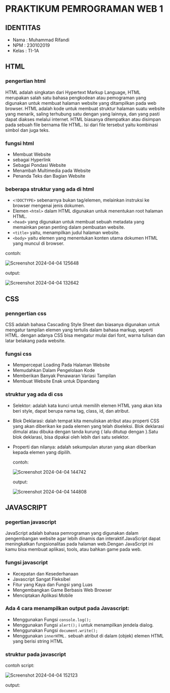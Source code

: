 # PRAKTIKUM PEMROGRAMAN WEB 1

## IDENTITAS

* Nama : Muhammad Rifandi
* NPM : 230102019
* Kelas : TI-1A

## HTML
### pengertian html

HTML adalah singkatan dari Hypertext Markup Language,
HTML merupakan salah satu bahasa pengkodean atau pemograman yang digunakan untuk membuat halaman website yang ditampilkan pada web browser. 
HTML adalah kode untuk membuat struktur halaman suatu website yang menarik, saling terhubung satu dengan yang lainnya, dan yang pasti dapat diakses melalui internet. 
HTML biasanya ditempatkan atau disimpan pada sebuah file bernama file HTML. Isi dari file tersebut yaitu kombinasi simbol dan juga teks.

### fungsi html

* Membuat Website
* sebagai Hyperlink
* Sebagai Pondasi Website
* Menambah Multimedia pada Website
* Penanda Teks dan Bagian Website

### beberapa struktur yang ada di html

* `<!DOCTYPE>` sebenarnya bukan tag/elemen, melainkan instruksi ke browser mengenai jenis dokumen. 
* Elemen `<html>` dalam HTML digunakan untuk menentukan root halaman HTML.
* `<head>` yang digunakan untuk membuat sebuah metadata yang memainkan peran penting dalam pembuatan website.
* `<title>` yaitu, menampilkan judul halaman website.
* `<body>` yaitu elemen yang menentukan konten utama dokumen HTML yang muncul di browser.
  
contoh: 

![Screenshot 2024-04-04 125648](https://github.com/mrifandi060/muhammad-rifandi/assets/165985106/4c1517b3-a8ea-4391-925e-4d8208ccc2b1)

output:

![Screenshot 2024-04-04 132642](https://github.com/mrifandi060/muhammad-rifandi/assets/165985106/06acd55e-fc10-4120-b43d-5a78f95c150a)

## CSS
### penngertian css

CSS adalah bahasa Cascading Style Sheet dan biasanya digunakan untuk mengatur tampilan elemen yang tertulis dalam bahasa markup, seperti HTML. dengan adanya CSS bisa mengatur mulai dari font, warna tulisan dan latar belakang pada website. 

### fungsi css

* Mempercepat Loading Pada Halaman Website
* Memudahkan Dalam Pengelolaan Kode
* Memberikan Banyak Penawaran Variasi Tampilan
* Membuat Website Enak untuk Dipandang

### struktur yag ada di css

* Selektor: adalah kata kunci untuk memilih elemen HTML yang akan kita beri style, dapat berupa nama tag, class, id, dan atribut. 
* Blok Deklarasi: dalah tempat kita menuliskan atribut atau properti CSS yang akan diberikan ke pada elemen yang telah diseleksi. Blok deklarasi dimulai atau dibuka dengan tanda kurung { lalu ditutup dengan }.Satu blok deklarasi, bisa dipakai oleh lebih dari satu selektor.
* Properti dan nilanya: adalah sekumpulan aturan yang akan diberikan kepada elemen yang dipilih.

  contoh:

  ![Screenshot 2024-04-04 144742](https://github.com/mrifandi060/muhammad-rifandi/assets/165985106/adc1d4bb-bb40-44fe-9369-a83419203539)

  output:

  ![Screenshot 2024-04-04 144808](https://github.com/mrifandi060/muhammad-rifandi/assets/165985106/5d4ddca3-da78-461b-b001-d19b96b6722c)


## JAVASCRIPT
### pegertian javascript

JavaScript adalah bahasa pemrograman yang digunakan dalam pengembangan website agar lebih dinamis dan interaktif.JavaScript dapat meningkatkan fungsionalitas pada halaman web.Dengan JavaScript ini kamu bisa membuat aplikasi, tools, atau bahkan game pada web.

### fungsi javascript

* Kecepatan dan Kesederhanaan
* Javascript Sangat Fleksibel
* Fitur yang Kaya dan Fungsi yang Luas
*  Mengembangkan Game Berbasis Web Browser
*  Menciptakan Aplikasi Mobile

### Ada 4 cara menampilkan output pada Javascript:
* Menggunakan Fungsi `console.log();`
* Menggunakan Fungsi `alert();` i untuk menampilkan jendela
dialog. 
* Menggunakan Fungsi `document.write();`
* Menggunakan `innerHTML.` sebuah atribut di
dalam (objek) elemen HTML yang berisi
string HTML

### struktur pada javascript

contoh script: 

![Screenshot 2024-04-04 152123](https://github.com/mrifandi060/muhammad-rifandi/assets/165985106/ff95aa88-b4e6-41f7-b075-9460608fa9cf)

output: 


